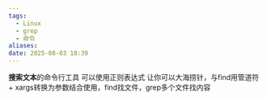 ```yaml
---
tags:
  - Linux
  - grep
  - 命令
aliases: 
date: 2025-08-03 18:39
---
```

**搜索文本**的命令行工具
可以使用正则表达式
让你可以大海捞针，与find用管道符 + xargs转换为参数结合使用，find找文件，grep多个文件找内容